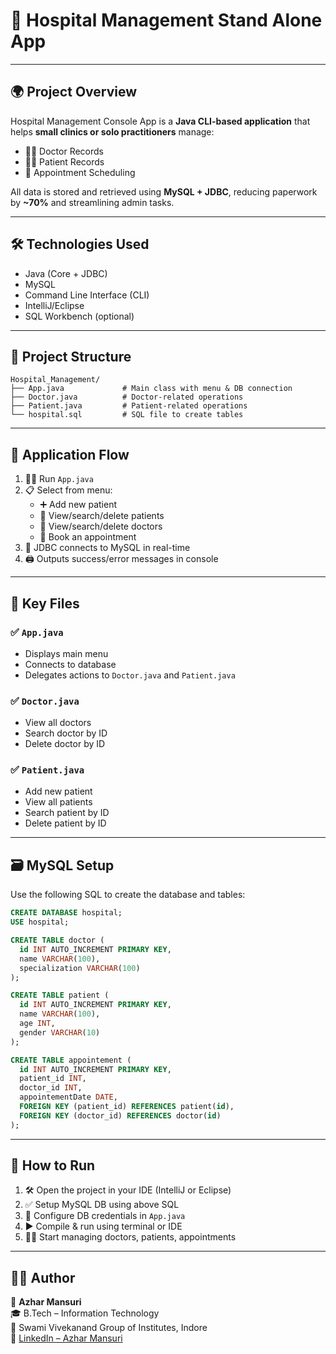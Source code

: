 # 🏥 Hospital Management Stand Alone App



---

## 🌍 Project Overview

Hospital Management Console App is a **Java CLI-based application** that helps **small clinics or solo practitioners** manage:

- 👨‍⚕️ Doctor Records  
- 🧑‍🦽 Patient Records  
- 📅 Appointment Scheduling  

All data is stored and retrieved using **MySQL + JDBC**, reducing paperwork by **~70%** and streamlining admin tasks.

---

## 🛠️ Technologies Used

- Java (Core + JDBC)  
- MySQL  
- Command Line Interface (CLI)  
- IntelliJ/Eclipse  
- SQL Workbench (optional)

---

## 📁 Project Structure

```
Hospital_Management/
├── App.java             # Main class with menu & DB connection
├── Doctor.java          # Doctor-related operations
├── Patient.java         # Patient-related operations
└── hospital.sql         # SQL file to create tables
```

---

## 🔄 Application Flow

1. 👨‍💻 Run `App.java`  
2. 📋 Select from menu:
   - ➕ Add new patient  
   - 📂 View/search/delete patients  
   - 📂 View/search/delete doctors  
   - 📅 Book an appointment  
3. 🔌 JDBC connects to MySQL in real-time  
4. 🖨️ Outputs success/error messages in console

---

## 📄 Key Files

### ✅ `App.java`
- Displays main menu  
- Connects to database  
- Delegates actions to `Doctor.java` and `Patient.java`

### ✅ `Doctor.java`
- View all doctors  
- Search doctor by ID  
- Delete doctor by ID  

### ✅ `Patient.java`
- Add new patient  
- View all patients  
- Search patient by ID  
- Delete patient by ID  

---

## 🗃️ MySQL Setup

Use the following SQL to create the database and tables:

```sql
CREATE DATABASE hospital;
USE hospital;

CREATE TABLE doctor (
  id INT AUTO_INCREMENT PRIMARY KEY,
  name VARCHAR(100),
  specialization VARCHAR(100)
);

CREATE TABLE patient (
  id INT AUTO_INCREMENT PRIMARY KEY,
  name VARCHAR(100),
  age INT,
  gender VARCHAR(10)
);

CREATE TABLE appointement (
  id INT AUTO_INCREMENT PRIMARY KEY,
  patient_id INT,
  doctor_id INT,
  appointementDate DATE,
  FOREIGN KEY (patient_id) REFERENCES patient(id),
  FOREIGN KEY (doctor_id) REFERENCES doctor(id)
);
```

---

## 🚀 How to Run

1. 🛠️ Open the project in your IDE (IntelliJ or Eclipse)  
2. ✅ Setup MySQL DB using above SQL  
3. 🔧 Configure DB credentials in `App.java`  
4. ▶️ Compile & run using terminal or IDE  
5. 👨‍⚕️ Start managing doctors, patients, appointments

---

## 🙋‍♂️ Author

📍 **Azhar Mansuri**  
🎓 B.Tech – Information Technology  
🏫 Swami Vivekanand Group of Institutes, Indore  
🔗 [LinkedIn – Azhar Mansuri](https://www.linkedin.com/in/azhar-mansuri/)
